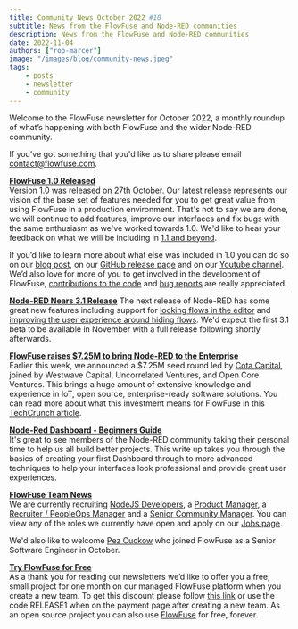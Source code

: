 ```yaml
---
title: Community News October 2022 #10
subtitle: News from the FlowFuse and Node-RED communities
description: News from the FlowFuse and Node-RED communities
date: 2022-11-04
authors: ["rob-marcer"]
image: "/images/blog/community-news.jpeg"
tags:
    - posts
    - newsletter
    - community
---
```


Welcome to the FlowFuse newsletter for October 2022, a monthly roundup of what’s happening with both FlowFuse and the wider Node-RED community.
<!--more-->
If you've got something that you'd like us to share please email [contact@flowfuse.com](mailto:contact@flowfuse.com).

[**FlowFuse 1.0 Released**](http://flowforge.com/blog/2022/10/flowforge-1-released/)   
Version 1.0 was released on 27th October. Our latest release represents our vision of the base set of features needed for you to get great value from using FlowFuse in a production environment. That's not to say we are done, we will continue to add features, improve our interfaces and fix bugs with the same enthusiasm as we've worked towards 1.0. We'd like to hear your feedback on what we will be including in [1.1 and beyond](https://github.com/orgs/flowforge/projects/5). 

If you’d like to learn more about what else was included in 1.0 you can do so on our [blog post](http://flowforge.com/blog/2022/10/flowforge-1-released), on our [GitHub release page](https://github.com/flowforge/flowforge/releases/tag/v1.0.0) and on our [Youtube channel](https://www.youtube.com/watch?v=5TLT7CQR7iI). We’d also love for more of you to get involved in the development of FlowFuse, [contributions to the code](https://github.com/flowforge/flowforge/blob/main/CONTRIBUTING.md) and [bug reports](https://github.com/flowforge/flowforge/issues) are really appreciated.

[**Node-RED Nears 3.1 Release**](https://github.com/node-red/node-red/milestone/19)
The next release of Node-RED has some great new features including support for [locking flows in the editor](https://github.com/node-red/node-red/pull/3938) and [improving the user experience around hiding flows](https://github.com/node-red/node-red/pull/3930). We'd expect the first 3.1 beta to be available in November with a full release following shortly afterwards.
    
[**FlowFuse raises $7.25M to bring Node-RED to the Enterprise**](https://flowforge.com/blog/2022/10/seed-round-bring-node-red-to-enterprise/)  
Earlier this week, we announced a $7.25M seed round led by [Cota Capital](https://www.cotacapital.com/knowledgecapital/flowforge-closes-the-gap-between-it-and-ot), joined by Westwave Capital, Uncorrelated Ventures, and Open Core Ventures. This brings a huge amount of extensive knowledge and experience in IoT, open source, enterprise-ready software solutions. You can read more about what this investment means for FlowFuse in this [TechCrunch article](https://techcrunch.com/2022/11/03/flowforge-nabs-7-2m-to-help-companies-integrate-iot-using-node-red).

[**Node-Red Dashboard - Beginners Guide**](https://stevesnoderedguide.com/node-red-dashboard)  
It's great to see members of the Node-RED community taking their personal time to help us all build better projects. This write up takes you through the basics of creating your first Dashboard through to more advanced techniques to help your interfaces look professional and provide great user experiences.

[**FlowFuse Team News**](https://flowforge.com/team/)    
We are currently recruiting [NodeJS Developers](https://boards.greenhouse.io/flowfuse/jobs/4463977004), a [Product Manager](https://boards.greenhouse.io/flowfuse/jobs/4717778004), a [Recruiter / PeopleOps Manager](https://boards.greenhouse.io/flowfuse/jobs/4687876004) and a [Senior Community Manager](https://boards.greenhouse.io/flowfuse/jobs/4700809004). You can view any of the roles we currently have open and apply on our [Jobs page](https://boards.greenhouse.io/flowfuse).

We'd also like to welcome [Pez Cuckow](https://github.com/Pezmc) who joined FlowFuse as a Senior Software Engineer in October.
    
[**Try FlowFuse for Free**](https://app.flowforge.com/account/create?code=RELEASE1)  
As a thank you for reading our newsletters we’d like to offer you a free, small project for one month on our managed FlowFuse platform when you create a new team. To get this discount please follow [this link](https://app.flowforge.com/account/create?code=RELEASE010) or use the code RELEASE1 when on the payment page after creating a new team. As an open source project you can also use [FlowFuse](https://flowforge.com/docs/install/) for free, forever.
